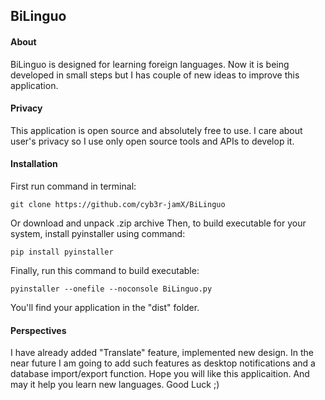 ## BiLinguo


#### About

BiLinguo is designed for learning foreign languages. Now it is being developed in small steps but I has couple of new ideas to improve this application.

#### Privacy

This application is open source and absolutely free to use. I care about user's privacy so I use only open source tools and APIs to develop it.

#### Installation

First run command in terminal:

```git clone https://github.com/cyb3r-jamX/BiLinguo```

Or download and unpack .zip archive
Then, to build executable for your system, install pyinstaller using command:

```pip install pyinstaller```

Finally, run this command to build executable:

```pyinstaller --onefile --noconsole BiLinguo.py```

You'll find your application in the "dist" folder.

#### Perspectives

I have already added "Translate" feature, implemented new design. In the near future I am going to add such features as desktop notifications and a database import/export function. Hope you will like this applicaition. And may it help you learn new languages. Good Luck ;)
